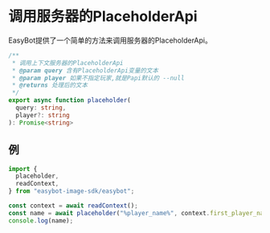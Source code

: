 # 调用服务器的PlaceholderApi

EasyBot提供了一个简单的方法来调用服务器的PlaceholderApi。

```ts
/**
 * 调用上下文服务器的PlaceholderApi
 * @param query 含有PlaceholderApi变量的文本
 * @param player 如果不指定玩家,就是Papi默认的 --null
 * @returns 处理后的文本
 */
export async function placeholder(
  query: string,
  player?: string
): Promise<string>
```

## 例

```ts
import {
  placeholder,
  readContext,
} from "easybot-image-sdk/easybot";

const context = await readContext();
const name = await placeholder("%player_name%", context.first_player_name);
console.log(name);
```
